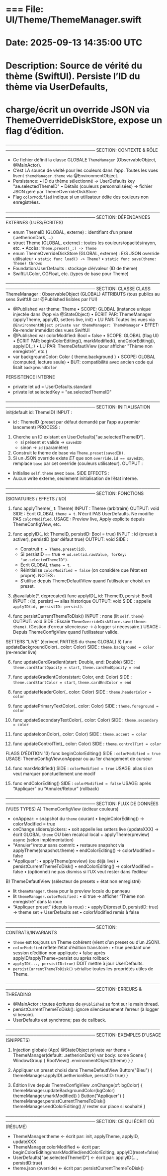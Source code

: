 # === File: UI/Theme/ThemeManager.swift
# Date: 2025-09-13 14:35:00 UTC
# Description: Source de vérité du thème (SwiftUI). Persiste l’ID du thème via UserDefaults,
#              charge/écrit un override JSON via ThemeOverrideDiskStore, expose un flag d’édition.

───────────────────────────────────────────────────────────────────────────────
SECTION: CONTEXTE & RÔLE
- Ce fichier définit la classe GLOBALE `ThemeManager` (ObservableObject, @MainActor).
- C’est LA source de vérité pour les couleurs dans l’app. Toutes les vues lisent
  `themeManager.theme` via @EnvironmentObject.
- Persistance:
  • ID du thème sélectionné → UserDefaults key "ae.selectedThemeID"
  • Détails (couleurs personnalisées) → fichier JSON géré par ThemeOverrideDiskStore
- Flag `colorModified` indique si un utilisateur édite des couleurs non enregistrées.

───────────────────────────────────────────────────────────────────────────────
SECTION: DÉPENDANCES EXTERNES (LUES/ÉCRITES)
- enum ThemeID (GLOBAL, externe) : identifiant d’un preset (.aetherionDark, …)
- struct Theme  (GLOBAL, externe) : toutes les couleurs/opacités/rayon, etc.
  • Accès: `Theme.preset(_:) -> Theme`
- enum ThemeOverrideDiskStore (GLOBAL, externe) : E/S JSON override utilisateur
  • `static func load() -> Theme?`
  • `static func save(theme: Theme) throws`
- Foundation.UserDefaults : stockage clé/valeur (ID de thème)
- SwiftUI.Color, CGFloat, etc. (types de base pour Theme)

───────────────────────────────────────────────────────────────────────────────
SECTION: CLASSE
CLASS: ThemeManager : ObservableObject  (GLOBAL)
ATTRIBUTS (tous publics au sens SwiftUI car @Published lisibles par l’UI)
- @Published var theme: Theme
  • SCOPE: GLOBAL (instance unique injectée dans l’App via @StateObject)
  • ÉCRIT PAR: ThemeManager (applyTheme, applyID, setters live, init)
  • LU   PAR: Toutes les vues via `@EnvironmentObject private var themeManager: ThemeManager`
  • EFFET: Re-render immédiat des vues SwiftUI
- @Published var colorModified: Bool = false
  • SCOPE: GLOBAL (flag UI)
  • ÉCRIT PAR: beginColorEditing(), markModified(), endColorEditing(), applyID(_:)
  • LU   PAR: ThemeDefautlView (pour afficher "Thème non enregistré", etc.)
- var backgroundColor: Color { theme.background }
  • SCOPE: GLOBAL (computed, lecture seule)
  • BUT: compatibilité avec ancien code qui lisait `backgroundColor`

PERSISTENCE INTERNE
- private let ud = UserDefaults.standard
- private let selectedKey = "ae.selectedThemeID"

───────────────────────────────────────────────────────────────────────────────
SECTION: INITIALISATION
init(default id: ThemeID)
INPUT :
- id : ThemeID (preset par défaut demandé par l’app au premier lancement)
PROCESS :
1) Cherche un ID existant en UserDefaults["ae.selectedThemeID"].
   - si présent et valide → `savedID`
   - sinon → `id` (paramètre)
2) Construit le thème de base via `Theme.preset(savedID)`.
3) Si un JSON override existe *ET* que son `override.id == savedID`, remplace `base`
   par cet override (couleurs utilisateur).
OUTPUT :
- Initialise `self.theme` avec `base`.
SIDE EFFECTS :
- Aucun write externe, seulement initialisation de l’état interne.

───────────────────────────────────────────────────────────────────────────────
SECTION: FONCTIONS (SIGNATURES / EFFETS / I/O)
1) func applyTheme(_ t: Theme)
   INPUT : Theme (arbitraire)
   OUTPUT: void
   SIDE  : Écrit GLOBAL `theme = t`.
           N’écrit PAS UserDefaults. Ne modifie PAS `colorModified`.
   USAGE : Preview live, Apply explicite depuis ThemeConfigView, etc.

2) func applyID(_ id: ThemeID, persistID: Bool = true)
   INPUT : id (preset à activer), persistID (par défaut true)
   OUTPUT: void
   SIDE  :
   - Construit `t = Theme.preset(id)`.
   - Si persistID == true → `ud.set(id.rawValue, forKey: "ae.selectedThemeID")`.
   - Écrit GLOBAL `theme = t`.
   - Réinitialise `colorModified = false` (on considère que l’état est propre).
   NOTES :
   - S’utilise depuis ThemeDefautlView quand l’utilisateur choisit un preset.

3) @available(*, deprecated) func applyID(_ id: ThemeID, persist: Bool)
   INPUT : (id, persist) — alias historique
   OUTPUT: void
   SIDE  : appelle `applyID(id, persistID: persist)`.

4) func persistCurrentThemeToDisk()
   INPUT : none (lit `self.theme`)
   OUTPUT: void
   SIDE  : Essaie `ThemeOverrideDiskStore.save(theme: theme)`.
           (Gestion d’erreur silencieuse → à logger si nécessaire.)
   USAGE : Depuis ThemeConfigView quand l’utilisateur valide.

SETTERS “LIVE” (écrivent PARTIES du `theme` GLOBAL)
5) func updateBackgroundColor(_ color: Color)
   SIDE : `theme.background = color` (re-render live)

6) func updateCardGradient(start: Double, end: Double)
   SIDE : `theme.cardStartOpacity = start`, `theme.cardEndOpacity = end`

7) func updateGradientColors(start: Color, end: Color)
   SIDE : `theme.cardStartColor = start`, `theme.cardEndColor = end`

8) func updateHeaderColor(_ color: Color)
   SIDE : `theme.headerColor = color`

9) func updatePrimaryTextColor(_ color: Color)
   SIDE : `theme.foreground = color`

10) func updateSecondaryTextColor(_ color: Color)
    SIDE : `theme.secondary = color`

11) func updateIconColor(_ color: Color)
    SIDE : `theme.accent = color`

12) func updateControlTint(_ color: Color)
    SIDE : `theme.controlTint = color`

FLAGS D’ÉDITION
13) func beginColorEditing()
    SIDE : `colorModified = true`
    USAGE: ThemeConfigView.onAppear ou au 1er changement de curseur

14) func markModified()
    SIDE : `colorModified = true`
    USAGE: alias si on veut marquer ponctuellement une modif

15) func endColorEditing()
    SIDE : `colorModified = false`
    USAGE: après “Appliquer” ou “Annuler/Retour” (rollback)

───────────────────────────────────────────────────────────────────────────────
SECTION: FLUX DE DONNÉES (VUES TYPES)
A) ThemeConfigView (éditeur couleurs)
   - onAppear:
     • snapshot du `theme` courant
     • beginColorEditing()  → colorModified = true
   - onChange sliders/pickers:
     • soit appelle les setters live (updateXXX) → écrit GLOBAL `theme`
       OU bien recalcul local + applyTheme(preview) async (selon implémentation)
   - "Annuler"/retour sans commit:
     • restaure snapshot via applyTheme(snapshot.theme)
     • endColorEditing()  → colorModified = false
   - "Appliquer":
     • applyTheme(preview)      (ou déjà live)
     • persistCurrentThemeToDisk()
     • endColorEditing()        → colorModified = false
     • (optionnel) ne pas dismiss si l’UX veut rester dans l’éditeur

B) ThemeDefautlView (sélecteur de presets + état non enregistré)
   - lit `themeManager.theme` pour la preview locale du panneau
   - lit `themeManager.colorModified` :
     • si true → afficher “Thème non enregistré” dans la roue
   - “Appliquer preset” (depuis la roue) :
     • applyID(presetID, persistID: true)  → theme set + UserDefaults set
     • colorModified remis à false

───────────────────────────────────────────────────────────────────────────────
SECTION: CONTRATS/INVARIANTS
- `theme` est toujours un Theme cohérent (vient d’un preset ou d’un JSON).
- `colorModified` reflète l’état d’édition transitoire :
  • true pendant une session d’édition non appliquée
  • false après applyID/applyTheme+persist ou après rollback
- `applyID(..., persistID:true)` DOIT mettre à jour UserDefaults.
- `persistCurrentThemeToDisk()` sérialise toutes les propriétés utiles de Theme.

───────────────────────────────────────────────────────────────────────────────
SECTION: ERREURS & THREADING
- @MainActor : toutes écritures de `@Published` se font sur le main thread.
- persistCurrentThemeToDisk(): ignore silencieusement l’erreur (à logger si besoin).
- UserDefaults est synchrone; pas de callback.

───────────────────────────────────────────────────────────────────────────────
SECTION: EXEMPLES D’USAGE (SNIPPETS)
1) Injection globale (App)
   @StateObject private var theme = ThemeManager(default: .aetherionDark)
   var body: some Scene {
     WindowGroup {
       RootView()
         .environmentObject(theme)
     }
   }

2) Appliquer un preset choisi dans ThemeDefautlView
   Button("Bleu") {
     themeManager.applyID(.aetherionBlue, persistID: true)
   }

3) Édition live depuis ThemeConfigView
   .onChange(of: bgColor) {
     themeManager.updateBackgroundColor(bgColor)
     themeManager.markModified()
   }
   Button("Appliquer") {
     themeManager.persistCurrentThemeToDisk()
     themeManager.endColorEditing()
     // rester sur place si souhaité
   }

───────────────────────────────────────────────────────────────────────────────
SECTION: CE QUI ÉCRIT OÙ (RÉSUMÉ)
- ThemeManager.theme          ← écrit par: init, applyTheme, applyID, updateXXX
- ThemeManager.colorModified  ← écrit par: beginColorEditing/markModified/endColorEditing, applyID(reset=false)
- UserDefaults["ae.selectedThemeID"] ← écrit par: applyID(..., persistID:true)
- theme.json (override)       ← écrit par: persistCurrentThemeToDisk()
